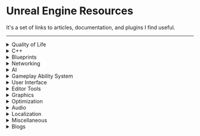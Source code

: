 ﻿# Unreal Engine Resources

It's a set of links to articles, documentation, and plugins I find useful.

<hr>

<details>
<summary>Quality of Life</summary>
<br>

| Name                                                                                                             | Description                                    |
|:-----------------------------------------------------------------------------------------------------------------|:-----------------------------------------------|
| [Blueprint Assistant](https://www.fab.com/listings/14d7ba87-a587-406d-9369-ed75fa0a55ed)                         | Auto format blueprints                         |
| [Node Graph Assistant](https://www.fab.com/listings/525a33bb-9b05-405d-bf3e-42ca990fb31b)                        | Quicker interaction with nodes                 |
| [Linter](https://www.fab.com/listings/91946343-2304-4261-9743-7b8cb9e0f9b0)                                      | Force naming convention for your editor assets |
| [UE4Minimal](https://github.com/Sythenz/UE4Minimal)                                                              | Minimalistic nodes theme                       |
| [Map Foreach](https://github.com/MajorTomAW/ForEachMap.git)                                                      | Foreach node for Map                           |
| [Tonetfal Utilities](https://github.com/Tonetfal/TonetfalCommonUtilities)                                        | Additional blueprint nodes                     |
| [Weighted Random](https://github.com/ronaldburns/WeightedRandom)                                                 | Make randomization easier                      |
| [Channel Machine](https://github.com/Kranox21/ChannelMachine)                                                    | Texture packing and unpacking in the engine    |
| [Actor Component Timelines](https://www.fab.com/listings/dcae9d59-ec20-401d-b21c-4e5f5ef0a031)                   | Create timelines in actor components           |
| [Subsystem Browser Plugin](https://github.com/aquanox/SubsystemBrowserPlugin)                                    | Investigate subsystems from the editor         |
| [Console Variables Editor](https://dev.epicgames.com/documentation/en-us/unreal-engine/console-variables-editor) | View and modify console variables from a menu  |
| [Gameplay Tags](https://www.tomlooman.com/unreal-engine-gameplaytags-data-driven-design/)                        | Better enums                                   |
| [Component Picker](https://github.com/gregorhcs/UEComponentPicker)                                               | Pick components from details panel             |

</details>

<details>
<summary>C++</summary>
<br>

| Name                                                                                                                                      | Description                                                                                |
|:------------------------------------------------------------------------------------------------------------------------------------------|:-------------------------------------------------------------------------------------------|
| [C++ Speedrun](https://landelare.github.io/2023/01/07/cpp-speedrun.html)                                                                  | Quick introduction to Unreal Engine C++ for people familiar with the language              |
| [Common Issues & Tips](https://tackytortoise.github.io/2022/06/24/common-slacker-issues.html)                                             | Common C++ issues and how to avoid them                                                    |
| [Live Coding](https://dev.northstarhana.com/Unreal-Engine/Stop-Live-Coding)                                                               | Be aware of live coding and hot reloading                                                  |
| [UE5Coro](https://github.com/landelare/ue5coro)                                                                                           | Unreal Engine coroutines                                                                   |
| [UPROPERTY/UFUNCTION/Etc](https://unreal-garden.com/docs/)                                                                                | Description of all the specifiers used for classes, structs, properties, functions etc.    |
| [Delegates](https://unreal-garden.com/tutorials/delegates-advanced/)                                                                      | Learn how to create event-driven code in unreal                                            |
| [Developer Settings](https://unreal-garden.com/tutorials/developer-settings/)                                                             | Expose settings to Project Settings                                                        |
| [Improved logging](https://github.com/itsBaffled/dbgLOG)                                                                                  | Move on from UE_LOG() to something better                                                  |
| [Garbage Collection](https://mikelis.net/memory-management-garbage-collection-in-unreal-engine/)                                          | Learn how the engine handles memory                                                        |
| [Rider Templates](https://github.com/Tonetfal/Rider-Templates-UE5)                                                                        | Custom templates for basic Unreal classes to have a faster start when creating new classes |
| [Save Game](https://www.tomlooman.com/unreal-engine-cpp-save-system/)                                                                     | Save your game progress                                                                    |
| [Serialization Best Practices](https://dev.epicgames.com/community/learning/talks-and-demos/4ORW/unreal-engine-serialization-best-practi) | Best practices to serialize your game data                                                 |

</details>

<details>
<summary>Blueprints</summary>
<br>

| Name                                                                                                                                            | Description                                     |
|:------------------------------------------------------------------------------------------------------------------------------------------------|:------------------------------------------------|
| [Pure & Impure functions](https://medium.com/unreal-engine-technical-blog/pure-impure-functions-516367cff14f)                                   | Difference between pure and impure functions    |
| [Function binds](https://unreal-garden.com/tutorials/choosing-function-in-editor/)                                                              | Treat functions as variables from details panel |
| [Custom nodes](https://www.gamedev.net/tutorials/programming/engines-and-middleware/improving-ue4-blueprint-usability-with-custom-nodes-r5694/) | How to create custom fancy nodes in C++         |
| [Custom thunk](https://gist.github.com/intaxwashere/e9b1f798427686b46beab2521d7efbcf)                                                           | "Templates" for blueprints                      |

</details>

<details>
<summary>Networking</summary>
<br>

| Name                                                                                                                                                           | Description                                                           |
|:---------------------------------------------------------------------------------------------------------------------------------------------------------------|:----------------------------------------------------------------------|
| [How to Understand Network Replication](https://www.youtube.com/watch?v=JOJP0CvpB8w)                                                                           | Replication overview                                                  |
| [Multiplayer network compendium](https://cedric-neukirchen.net/docs/category/multiplayer-network-compendium/)                                                  | Starting point for multiplayer programming                            |
| [Multiplayer tips and tricks](https://wizardcell.com/unreal/multiplayer-tips-and-tricks/)                                                                      | Best practices for multiplayer                                        |
| [Persistent data](https://wizardcell.com/unreal/persistent-data/)                                                                                              | Handling data upon travelling                                         |
| [Connection arguments](https://unrealcommunity.wiki/passing-arguments-to-server-during-connection-cgxei5q3)                                                    | Pass custom arguments on connection                                   |
| [Beacons 1](https://docs.unrealengine.com/en-us/Gameplay/Networking/OnlineBeacons)                                                                             | Lightweight server-client interaction without normal world connection |
| [Beacons 2](https://forums.unrealengine.com/t/onlinebeacons-tutorial-with-blueprint-access/100043)                                                             | ^                                                                     |
| [Beacons 3](https://answers.unrealengine.com/questions/467973/what-are-online-beacons-and-how-do-they-work.html)                                               | ^                                                                     |
| [Beacons 4](https://forums.unrealengine.com/t/party-beacon-how-does-it-work-o-o/65824)                                                                         | ^                                                                     |
| [Custom struct serialization](https://www.aclockworkberry.com/custom-struct-serialization-for-networking-in-unreal-engine/)                                    | Serialize and replicate structs to optimize network                   |
| [Character Movement Component](https://docs.google.com/document/d/1UO6Ww6Lfpti3YElVdo9uioTUtQJQ9CoSLvd9kF8hvJo)                                                | Character movement component architecture                             |
| [Character Movement Component (Youtube)](https://www.youtube.com/watch?v=dOkuIvKCvpg&feature=youtu.be)                                                         | Character movement component explanation series                       |
| [Character Movement Component: Paragon](https://dev.epicgames.com/community/learning/knowledge-base/15El/unreal-engine-a-holistic-look-at-replicated-movement) | Character movement component in Paragon                               |
| [Seamless Travel in Lyra](https://tonetfal.github.io/posts/2023/09/Lyra%20Seamless%20Travel/)                                                                  | Fixing seamless travel problems with Modular Gameplay in Lyra         |
| [Local multiplayer](https://unrealcommunity.wiki/local-multiplayer-tips-993f4t24)                                                                              | Creating local multiplayer games                                      |
| [Dormancy](https://dev.epicgames.com/documentation/en-us/unreal-engine/actor-network-dormancy-in-unreal-engine)                                                | Save bandwidth on actors that aren't interacted with                  |
| [Dormancy example](https://www.youtube.com/watch?v=18LbGKf6QQw&feature=youtu.be)                                                                               | ^                                                                     |
| [Net Cull and relevancy](https://forums.unrealengine.com/t/dedicated-server-net-cull-distance-and-network-relevancy-for-spawned-owned-items/)                  | Save bandwidth on actors that are too far away from client            |
| [Push model and profiling](https://www.kierannewland.co.uk/push-model-networking-unreal-engine/)                                                               | Manual way of replicating properties                                  |
| [Replication flow](https://dev.epicgames.com/documentation/en-us/unreal-engine/detailed-actor-replication-flow-in-unreal-engine)                               | A detailed description of low-level actor replication                 |
| [Replication graph](https://dev.epicgames.com/documentation/en-us/unreal-engine/replication-graph-in-unreal-engine)                                            | Create scalable worlds with a ton of replicated actors                |
| [Replication graph example](https://www.kierannewland.co.uk/replication-graph-how-to-reduce-network-bandwidth-in-unreal/)                                      | ^                                                                     |
| [Replication graph: RTS](https://www.youtube.com/watch?v=VusAHXoHF3Y)                                                                                          | ^                                                                     |
| [Prediction plugin](https://www.kierannewland.co.uk/using-the-network-prediction-plugin/)                                                                      | Improve responsiveness of your game                                   |
| [Networking problems](https://www.kierannewland.co.uk/the-problems-with-unreal-engines-default-networking/)                                                    | Addressing common problems in multiplayer games                       |
| [Replicating UObjects](https://jambax.co.uk/replicating-uobjects/)                                                                                             | Replicating UObjects                                                  |
| [More resources](https://cedric-neukirchen.net/docs/multiplayer-compendium/additional-resources/)                                                              | More resources                                                        |

</details>

<details>
<summary>AI</summary>
<br>

| Name                                                                                                                          | Description                                                                                                    |
|:------------------------------------------------------------------------------------------------------------------------------|:---------------------------------------------------------------------------------------------------------------|
| [Morgan Walkup's Utility AI introduction](https://medium.com/@morganwalkupdev/ai-made-easy-with-utility-ai-fef94cd36161)      | Simple introduction to utility AI                                                                              |
| [Morgan Walkup's Utility AI simple implementation](https://medium.com/@morganwalkupdev/easy-ai-in-unreal-engine-c0f4ba1998cc) | Simple implementation of utility AI in blueprints                                                              |
| [Tom Looman's Utility AI 1](https://www.tomlooman.com/unreal-engine-utility-ai-part1/)                                        | Simple introduction to utility AI with cons/pros compared to Behavior Trees                                    |
| [Tom Looman's Utility AI 2](https://www.tomlooman.com/utility-ai-ue4-2/)                                                      | Details about how utility AI can be made using UE and the ActionComponent                                      |
| [GDC Utility AI introduction](https://www.gdcvault.com/play/1012410/Improving-AI-Decision-Modeling-Through)                   | Detailed explanation of how utility AI operates on the data resulting into some actions                        |
| [GDC Utility AI details](https://www.gdcvault.com/play/1021848/Building-a-Better-Centaur-AI)                                  | Explanation on how utility AI was implemented for [Guild Wars 2: Heart of Thorns](https://www.guildwars2.com/) |
| [SUSS](https://github.com/sinbad/SUSS)                                                                                        | Steve's Utility AI SubSystem: extensive UE implementation of Utility UI                                        |

</details>

<details>
<summary>Gameplay Ability System</summary>
<br>

| Name                                                                                       | Description                                                     |
|:-------------------------------------------------------------------------------------------|:----------------------------------------------------------------|
| [Simple GAS](https://landelare.github.io/2024/01/15/simple-gas-tutorial.html)              | Introduction to GAS                                             |
| [Tranek Documentation](https://github.com/tranek/GASDocumentation)                         | Vast majority of GAS features                                   |
| [Risk of Rain 2 Example](https://www.vitorcantao.com/post/gas-gameplay-framework/)         | Crafting RPG-like systems                                       |
| [Practical GAS examples](https://epicgames.ent.box.com/s/m1egifkxv3he3u3xezb9hzbgroxyhx89) | Examples on how to use GAS for different game-specific features |

</details>

<details>
<summary>User Interface</summary>
<br>

| Name                                                                                                                              | Description                                                                                                                                                      |
|:----------------------------------------------------------------------------------------------------------------------------------|:-----------------------------------------------------------------------------------------------------------------------------------------------------------------|
| [UMG & Slate Compendium](https://github.com/YawLighthouse/UMG-Slate-Compendium)                                                   | Ultimate compendium about UMG and Slate                                                                                                                          |
| [Creating widgets in C++](https://unreal-garden.com/tutorials/ui-cpp-uuserwidget/)                                                | Introduction to UMG with C++                                                                                                                                     |
| [Bind Widgets to C++](https://unreal-garden.com/tutorials/ui-bindwidget/)                                                         | Introduction to UMG with C++ and Blueprints                                                                                                                      |
| [Common UI Introduction](https://unreal-garden.com/tutorials/common-ui-intro/)                                                    | New framework wrapping UMG to simplify work with UI                                                                                                              |
| [Scale UI](https://unreal-garden.com/tutorials/ui-scale/)                                                                         | Dynamically scale UI                                                                                                                                             |
| [Ultrawide monitor support](https://unreal-garden.com/tutorials/ultrawide-ui/)                                                    | Insights from [Industries of Titan](https://store.steampowered.com/app/427940/Industries_of_Titan/) to improve quality of life for users with ultrawide monitors |
| [Widget Reflector](https://unreal-garden.com/tutorials/widget-reflector/)                                                         | Tool to debug widgets                                                                                                                                            |
| [Circle progress bar](https://www.youtube.com/watch?v=_xI-YsxKS-4)                                                                | Create modular progress circle                                                                                                                                   |
| [UI Material Lab](https://www.youtube.com/watch?v=eeedwACiTO4)                                                                    | Many practical examples of cool widgets                                                                                                                          |
| [DPI](https://sharundaar.com/unraveling-the-dpi-mysteries.html)                                                                   | Build UI that accommodates a variety of screen resolutions                                                                                                       |
| [Materials and Textures](https://dev.epicgames.com/community/learning/tutorials/PnvG/unreal-engine-materials-and-textures-for-ui) | Create materials for UI                                                                                                                                          |
| [Using UVs](https://dev.epicgames.com/community/learning/tutorials/Y4Kb/unreal-engine-using-uvs-for-tech-art-and-ui)              | Find out how to use materials UVs for UI                                                                                                                         |
| [Balatro Vortex](https://www.giovannichequi.com/work/tutorial-ue5-vortex-uv-distortion-balatro-inspired)                          | How to make the same vortex effect as [Balatro](https://store.steampowered.com/app/2379780/Balatro/)                                                             |

</details>

<details>
<summary>Editor Tools</summary>
<br>

| Name                                                                                                                                                               | Description                                    |
|:-------------------------------------------------------------------------------------------------------------------------------------------------------------------|:-----------------------------------------------|
| [Red Tech Art Tools](https://github.com/Ryan-DowlingSoka/RedTechArtTools/tree/main)                                                                                | Different tools for technical art              |
| [Custom "Show" entries](https://dev.epicgames.com/community/learning/tutorials/XaE8/unreal-engine-custom-visualization)                                            | Add more entries to the "Show" menu            |
| [Exec functions](https://unreal.gg-labs.com/wiki-archives/common-pitfalls/exec-functions)                                                                          | Custom console commands                        |
| [Extending gameplay debugger](https://unrealcommunity.wiki/extending-gameplay-debugger-lcudh8ot)                                                                   | Adding new gameplay debugger categories        |
| [Cheat console](https://unreal-garden.com/tutorials/cheatmanager/)                                                                                                 | Add development cheats to your game            |
| [Cheat console scripts](https://unreal-garden.com/tutorials/cheat-console-scripts/)                                                                                | Shorthand multiple cheat commands into scripts |
| [Cheat console auto-complete](https://dev.epicgames.com/community/learning/tutorials/ELje/unreal-engine-how-to-add-new-auto-complete-entries-to-the-cheat-console) | Auto-complete dynamic cheat commands           |

</details>

<details>
<summary>Graphics</summary>
<br>

| Name                                                                                                                           | Description                                                                  |
|:-------------------------------------------------------------------------------------------------------------------------------|:-----------------------------------------------------------------------------|
| [Custom Depth](https://www.tomlooman.com/the-many-uses-of-custom-depth-in-unreal-4/)                                           | How to use additional depth buffers on various objects                       |
| [Custom Stencil](https://www.tomlooman.com/unreal-engine-outline-multi-color-post-process/)                                    | Render outlines                                                              |
| [Soft Outlines](https://www.tomlooman.com/unreal-engine-soft-outline/)                                                         | Render soft outlines                                                         |
| [Overlapping Custom Depth Stencils](https://medium.com/unreal-engine-technical-blog/overlapping-custom-depth-stencils-a084aa8) | Make use of overlapping custom depth stencils                                |
| [Baking](https://dev.epicgames.com/community/learning/tutorials/KPOx/unreal-engine-light-baking-and-lightmaps-a-step-~)        | Ultimate tutorial on baking                                                  |
| [Slime material](https://80.lv/articles/guide-blob-effect-in-ue4/)                                                             | Slime material                                                               |
| [Shadow blob](https://www.fab.com/listings/13c34f9e-7754-4ae1-80ce-9b545b2dd679)                                               | Plugin to quickly integrate shadow blob for a character for platformer games |
| [Materials](https://www.youtube.com/playlist?list=PL78XDi0TS4lFlOVKsNC6LR4sCQhetKJqs)                                          | Tutorial series on materials                                                 |
| [Textures](https://simonschreibt.notion.site/Texture-Packs-418b5afc18404414b45ecb1af0e5fee8)                                   | Free database of textures                                                    |

</details>

<details>
<summary>Optimization</summary>
<br>

| Name                                                                                                                                | Description                                                                                     |
|:------------------------------------------------------------------------------------------------------------------------------------|:------------------------------------------------------------------------------------------------|
| [Unreal Insights](https://www.youtube.com/watch?v=TygjPe9XHTw)                                                                      | Basic profiling tool                                                                            |
| [General Optimization](https://www.tomlooman.com/wp-content/uploads/2022/11/Unreal-Engine-Game-Optimization-on-a-Budget.pdf)        | Utilities to identify bottlenecks in various fields                                             |
| [Graphics profiling](https://www.youtube.com/watch?v=C3lumWdwHmA)                                                                   | How to narrow down graphical bottlenecks                                                        |
| [Render Passes](https://unrealartoptimization.github.io/book/profiling/passes/)                                                     | How to narrow down graphical bottlenecks, but in text form                                      |
| [Environment Optimization](https://www.youtube.com/watch?v=ZRaeiVAM4LI)                                                             | Optimize environments                                                                           |
| [Scalability](https://dev.epicgames.com/documentation/en-us/unreal-engine/scalability-reference-for-unreal-engine)                  | Support for different hardware                                                                  |
| [Forward Rendering](https://dev.epicgames.com/documentation/en-us/unreal-engine/forward-shading-renderer-in-unreal-engine)          | Support for potato hardware                                                                     |
| [Rendering Workflow](https://zuru.tech/blog/real-time-rendering-and-unreal-engine-4)                                                | Understanding how the engine deals with rendering                                               |
| [Myths](https://www.youtube.com/watch?v=S2olUc9zcB8)                                                                                | Various Unreal Engine myths                                                                     |
| [Blueprints Performance](https://intaxwashere.github.io/blueprint-performance/)                                                     | More myths                                                                                      |
| [Animation Optimization](https://dev.epicgames.com/documentation/en-us/unreal-engine/animation-optimization-in-unreal-engine)       | How to improve animation timings                                                                |
| [CMC Optimization](https://dev.epicgames.com/community/learning/knowledge-base/mo9O/unreal-engine-character-movement-optimizations) | How to improve character movement component timings                                             |
| [Networking Optimization](https://dev.epicgames.com/documentation/en-us/unreal-engine/networking-insights-in-unreal-engine)         | Identify bottlenecks and other issues in networking                                             |
| [Various Practical Optimizations](https://tonetfal.github.io/posts/2024/12/Unreal%20Engine%205%20For%20Static%20Game%20Worlds/)     | Various techniques applied to optimize [MESS](https://store.steampowered.com/app/3330050/MESS/) |
| [User Interface Optimization](https://unreal-garden.com/tutorials/ui-performance/)                                                  | How to improve user interface timings                                                           |
| [Dependency Analyser](https://github.com/alessianigretti/DependencyAnalyser)                                                        | Measure and analyse memory bottlenecks                                                          |

</details>

<details>
<summary>Audio</summary>
<br>

| Name                                                                                                                                                                                                 | Description                                             |
|:-----------------------------------------------------------------------------------------------------------------------------------------------------------------------------------------------------|:--------------------------------------------------------|
| [Official Audio Course](https://dev.epicgames.com/community/learning/courses/nN0/unreal-engine-understanding-audio-mixing-and/jnv/unreal-engine-understanding-audio-mixing-and-effects-introduction) | Learn about the majority of tools you can use for audio |
| [Base Audio](https://www.youtube.com/watch?v=qFHSm8qfCBA)                                                                                                                                            | Basic audio tools                                       |
| [Meta Sounds](https://www.youtube.com/watch?v=3230-FwCts0)                                                                                                                                           | New UE5 tools for audio                                 |
| [Audio Modulation](https://www.youtube.com/watch?v=xUikseZMQk0)                                                                                                                                      | Modulate audio in runtime                               |
| [Audio Modulation 2](https://dev.epicgames.com/documentation/en-us/unreal-engine/audio-modulation-quick-start-guide?app=)                                                                            | Modulate audio in runtime                               |
| [Soundscapes](https://dev.epicgames.com/documentation/en-us/unreal-engine/soundscape-quick-start)                                                                                                    | Environment or scenario dependant audio sets            |
| [Submixes](https://docs.unrealengine.com/4.27/en-US/WorkingWithAudio/Submixes/)                                                                                                                      | Split audio in multiple outputs                         |

</details>

<details>
<summary>Localization</summary>
<br>

| Name                                                                                                                            | Description                                                                                                     |
|:--------------------------------------------------------------------------------------------------------------------------------|:----------------------------------------------------------------------------------------------------------------|
| [Official Localization Course](https://dev.epicgames.com/community/learning/tutorials/zwPJ/unreal-engine-localization-in-depth) | Learn about vast majority of tools to localize a game                                                           |
| [Localization Tips](https://freetimecoder.net/unreal/Adventures-In-Localization/)                                               | Localization insights for [Garden Witch Life](https://store.steampowered.com/app/1240450/Garden_Witch_Life/)    |
| [Localization Tips](https://unreal-garden.com/tutorials/industries-titan-localization/)                                         | Localization insights for [Industries of Titan](https://store.steampowered.com/app/427940/Industries_of_Titan/) |
| [Pluralizing Item Names](https://unreal-garden.com/tutorials/pluralizing-names/)                                                | How to handle irregular plurals                                                                                 |

</details>

<details>
<summary>Miscellaneous</summary>
<br>

| Name                                                                                                                 | Description                                                          |
|:---------------------------------------------------------------------------------------------------------------------|:---------------------------------------------------------------------|
| [Ari's notes](https://flassari.notion.site/UE-Tips-Best-Practices-3ff4c3297b414a66886c969ff741c5ba)                  | Random tips                                                          |
| [General debugging](https://dev.epicgames.com/community/learning/tutorials/dXl5/advanced-debugging-in-unreal-engine) | Ways to find out what's wrong with your game                         |
| [Debugging packaged game](https://unrealcommunity.wiki/debugging-a-packaged-build-o9c2ta8f)                          | Ways to find out what's wrong with your packaged game                |
| [Unreal + Git](https://miltoncandelero.github.io/unreal-git)                                                         | Tips for Git + UE                                                    |
| [Perforce Setup](https://github.com/XistGG/Perforce-Setup)                                                           | Setup Perforce with Unreal                                           |
| [Various fundamental engine systems](https://github.com/staticJPL/Unreal-Engine-Documentation/tree/Documents)        | In depth explanation of various extremely fundamental engine systems |
| [Multithreading](https://forums.unrealengine.com/t/multithreading-and-performance-in-unreal/1216417)                 | Split your work in multiple threads. UE5Coro has some tools for that |
| [Various software](https://unreal-garden.com/tutorials/what-i-use/)                                                  | Useful software for development                                      |
| [Asset Manager](https://www.tomlooman.com/unreal-engine-asset-manager-async-loading/)                                | Manage game memory by asynchronously loading assets on demand        |
| [Turn In Place](https://github.com/Vaei/TurnInPlace)                                                                 | Turn in place logic for different game genres                        |
| [Kawaii Physics](https://github.com/pafuhana1213/KawaiiPhysics)                                                      | Custom physics nodes to create cuter animations                      |
| [Game Input Database](https://gameinputdatabase.com)                                                                 |                                                                      |
| [Game UI Database](https://www.gameuidatabase.com)                                                                   |                                                                      |

</details>

<details>
<summary>Blogs</summary>
<br>

| Name                                                                                                | Description              |
|:----------------------------------------------------------------------------------------------------|:-------------------------|
| [Unreal Garden](https://unreal-garden.com)                                                          | Everything               |
| [x157](https://x157.github.io)                                                                      | Programming/Lyra         |
| [WizardCell](https://wizardcell.com)                                                                | Networking               |
| [Vorixo](https://vorixo.github.io/devtricks/)                                                       | Networking               |
| [Zomg](https://zomgmoz.tv/unreal/)                                                                  | Programming              |
| [Jambax](https://jambax.co.uk)                                                                      | Programming/Networking   |
| [Kieran Netwland](https://www.kierannewland.co.uk)                                                  | Networking               |
| [Quod Soler](https://www.quodsoler.com/learn-unreal-engine/unreal-engine)                           | Programming/GAS          |
| [A Clockwork Berry](https://www.aclockworkberry.com/category/game-dev/)                             | Programming/Networking   |
| [Flassari](https://flassari.notion.site/Ari-s-Unreal-Engine-Notes-1a75e43f4014464984d4fae0617e5cef) | Programming/Optimization |
| [Landelare](https://landelare.github.io)                                                            | Programming              |
| [ikrima](https://ikrima.dev/ue4guide/)                                                              | Programming              |
| [Intax](https://intaxwashere.github.io)                                                             | Programming              |
| [Kaos](https://www.thegames.dev)                                                                    | GAS                      |
| [Tonetfal](https://tonetfal.github.io)                                                              | Programming/Optimization |
| [Vitor Cantao](https://www.vitorcantao.com)                                                         | Programming              |
| [Sharundaar](https://sharundaar.com)                                                                | UI                       |
| [Joyrok](https://joyrok.com/Articles)                                                               | Tech Art                 |

</details>
